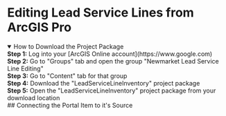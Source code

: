 # Editing Lead Service Lines from ArcGIS Pro

<details open>
  <summary> How to Download the Project Package</summary>
  <B>Step 1:</B> Log into your [ArcGIS Online account](https://www.google.com)<br>
  <B>Step 2:</B> Go to "Groups" tab and open the group "Newmarket Lead Service Line Editing"<br>
  <B>Step 3:</B> Go to "Content" tab for that group<br>
  <B>Step 4:</B> Download the "LeadServiceLineInventory" project package<br>
  <B>Step 5:</B> Open the "LeadServiceLineInventory" project package from your download location
</details>
## Connecting the Portal Item to it's Source

